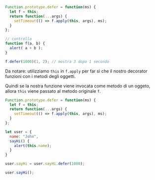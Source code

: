 

```js run
Function.prototype.defer = function(ms) {
  let f = this;
  return function(...args) {
    setTimeout(() => f.apply(this, args), ms);
  }
};

// controlla
function f(a, b) {
  alert( a + b );
}

f.defer(1000)(1, 2); // mostra 3 dopo 1 secondo
```

Da notare: utilizziamo `this` in `f.apply` per far sì che il nostro decorator funzioni con i metodi degli oggetti.

Quindi se la nostra funzione viene invocata come metodo di un oggeto, allora `this` viene passato al metodo originale `f`.

```js run
Function.prototype.defer = function(ms) {
  let f = this;
  return function(...args) {
    setTimeout(() => f.apply(this, args), ms);
  }
};

let user = {
  name: "John",
  sayHi() {
    alert(this.name);
  }
}

user.sayHi = user.sayHi.defer(1000);

user.sayHi();
```
